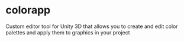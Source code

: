 # colorapp
Custom editor tool for Unity 3D that allows you to create and edit color palettes and apply them to graphics in your project
